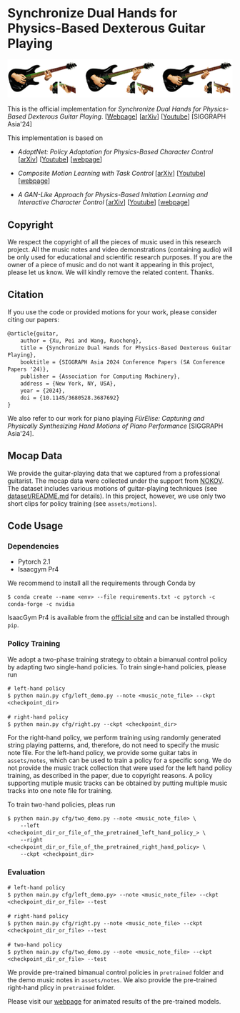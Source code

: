 # Synchronize Dual Hands for Physics-Based Dexterous Guitar Playing

![](doc/teaser.png)

This is the official implementation for _*Synchronize Dual Hands for Physics-Based Dexterous Guitar Playing*_. [[Webpage](https://pei-xu.github.io/guitar)] [[arXiv](https://arxiv.org/abs/2409.16629)] [[Youtube](https://www.youtube.com/watch?v=r_y0P2pIeF8&list=PLLfEynalFz6j0X5Kiut0U3GLRxt3Oz_oa)] [SIGGRAPH Asia'24]

This implementation is based on 

- _*AdaptNet: Policy Adaptation for Physics-Based Character Control*_ 
[[arXiv](http://arxiv.org/abs/2310.00239)]
[[Youtube](https://youtu.be/WxmJSCNFb28)]
[[webpage](https://pei-xu.github.io/AdaptNet)]

- _*Composite Motion Learning with Task Control*_ 
[[arXiv](https://arxiv.org/abs/2305.03286)]
[[Youtube](https://youtu.be/mcRAxwoTh3E)]
[[webpage](https://pei-xu.github.io/CompositeMotion)]

- _*A GAN-Like Approach for Physics-Based Imitation Learning and Interactive Character Control*_
[[arXiv](https://arxiv.org/abs/2105.10066)]
[[Youtube](https://www.youtube.com/watch?v=VHMyvDD3B_o)]
[[webpage](https://pei-xu.github.io/ICCGAN)]

## Copyright
We respect the copyright of all the pieces of music used in this research project.
All the music notes and video demonstrations (containing audio) will be only used for educational and scientific research purposes.
If you are the owner of a piece of music and do not want it appearing in this project, please let us know.
We will kindly remove the related content. Thanks.

## Citation
If you use the code or provided motions for your work, please consider citing our papers:

    @article{guitar,
        author = {Xu, Pei and Wang, Ruocheng},
        title = {Synchronize Dual Hands for Physics-Based Dexterous Guitar Playing},
        booktitle = {SIGGRAPH Asia 2024 Conference Papers (SA Conference Papers '24)},
        publisher = {Association for Computing Machinery},
        address = {New York, NY, USA},
        year = {2024},
        doi = {10.1145/3680528.3687692}
    }


We also refer to our work for piano playing _*FürElise: Capturing and Physically Synthesizing Hand Motions of Piano Performance*_ [SIGGRAPH Asia'24].


## Mocap Data
We provide the guitar-playing data that we captured from a professional guitarist.
The mocap data were collected under the support from [NOKOV](https://www.nokov.com/).
The dataset includes various motions of guitar-playing techniques (see [dataset/README.md](data) for details).
In this project, however, we use only two short clips for policy training (see `assets/motions`).


## Code Usage

### Dependencies
- Pytorch 2.1
- Isaacgym Pr4

We recommend to install all the requirements through Conda by

    $ conda create --name <env> --file requirements.txt -c pytorch -c conda-forge -c nvidia

IsaacGym Pr4 is available from the [official site](https://developer.nvidia.com/isaac-gym) and can be installed through `pip`.

### Policy Training
We adopt a two-phase training strategy to obtain a bimanual control policy by adapting two single-hand policies.
To train single-hand policies, please run

    # left-hand policy
    $ python main.py cfg/left_demo.py --note <music_note_file> --ckpt <checkpoint_dir>
    
    # right-hand policy
    $ python main.py cfg/right.py --ckpt <checkpoint_dir>


For the right-hand policy, we perform training using randomly generated string playing patterns, and, therefore, do not need to specify the music note file.
For the left-hand policy, we provide some guitar tabs in `assets/notes`, which can be used to train a policy for a specific song.
We do not provide the music track collection that were used for the left hand policy training, as described in the paper, due to copyright reasons.
A policy supporting mutiple music tracks can be obtained by putting multiple music tracks into one note file for training.

To train two-hand policies, pleas run

    $ python main.py cfg/two_demo.py --note <music_note_file> \
        --left <checkpoint_dir_or_file_of_the_pretrained_left_hand_policy_> \
        --right <checkpoint_dir_or_file_of_the_pretrained_right_hand_policy> \
        --ckpt <checkpoint_dir>


### Evaluation

    # left-hand policy
    $ python main.py cfg/left_demo.py> --note <music_note_file> --ckpt <checkpoint_dir_or_file> --test
    
    # right-hand policy
    $ python main.py cfg/right.py --note <music_note_file> --ckpt <checkpoint_dir_or_file> --test

    # two-hand policy
    $ python main.py cfg/two_demo.py --note <music_note_file> --ckpt <checkpoint_dir_or_file> --test


We provide pre-trained bimanual control policies in `pretrained` folder and the demo music notes in `assets/notes`.
We also provide the pre-trained right-hand plicy in `pretrained` folder.

Please visit our [webpage](https://pei-xu.github.io/guitar) for animated results of the pre-trained models.

